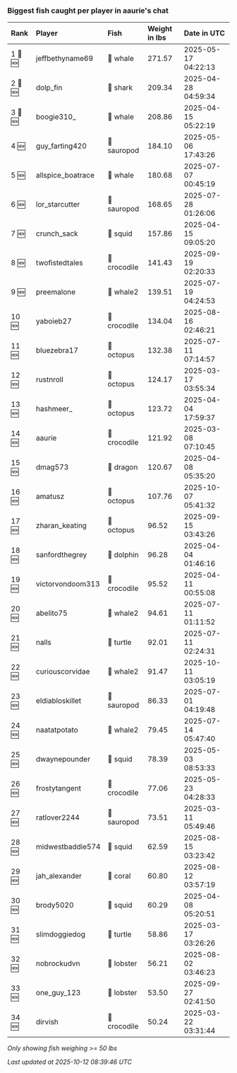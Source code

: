 ### Biggest fish caught per player in aaurie's chat

| Rank    | Player            | Fish         | Weight in lbs | Date in UTC         |
|:--------|:------------------|:-------------|:--------------|:--------------------|
| 1 🥇 🆕 | jeffbethyname69   | 🐳 whale     | 271.57        | 2025-05-17 04:22:13 |
| 2 🥈 🆕 | dolp_fin          | 🦈 shark     | 209.34        | 2025-04-28 04:59:34 |
| 3 🥉 🆕 | boogie310_        | 🐳 whale     | 208.86        | 2025-04-15 05:22:19 |
| 4 🆕    | guy_farting420    | 🦕 sauropod  | 184.10        | 2025-05-06 17:43:26 |
| 5 🆕    | allspice_boatrace | 🐳 whale     | 180.68        | 2025-07-07 00:45:19 |
| 6 🆕    | lor_starcutter    | 🦕 sauropod  | 168.65        | 2025-07-28 01:26:06 |
| 7 🆕    | crunch_sack       | 🦑 squid     | 157.86        | 2025-04-15 09:05:20 |
| 8 🆕    | twofistedtales    | 🐊 crocodile | 141.43        | 2025-09-19 02:20:33 |
| 9 🆕    | preemalone        | 🐋 whale2    | 139.51        | 2025-07-19 04:24:53 |
| 10 🆕   | yaboieb27         | 🐊 crocodile | 134.04        | 2025-08-16 02:46:21 |
| 11 🆕   | bluezebra17       | 🐙 octopus   | 132.38        | 2025-07-11 07:14:57 |
| 12 🆕   | rustnroll         | 🐙 octopus   | 124.17        | 2025-03-17 03:55:34 |
| 13 🆕   | hashmeer_         | 🐙 octopus   | 123.72        | 2025-04-04 17:59:37 |
| 14 🆕   | aaurie            | 🐊 crocodile | 121.92        | 2025-03-08 07:10:45 |
| 15 🆕   | dmag573           | 🐉 dragon    | 120.67        | 2025-04-08 05:35:20 |
| 16 🆕   | amatusz           | 🐙 octopus   | 107.76        | 2025-10-07 05:41:32 |
| 17 🆕   | zharan_keating    | 🐙 octopus   | 96.52         | 2025-09-15 03:43:26 |
| 18 🆕   | sanfordthegrey    | 🐬 dolphin   | 96.28         | 2025-04-04 01:46:16 |
| 19 🆕   | victorvondoom313  | 🐊 crocodile | 95.52         | 2025-04-11 00:55:08 |
| 20 🆕   | abelito75         | 🐋 whale2    | 94.61         | 2025-07-11 01:11:52 |
| 21 🆕   | nalls             | 🐢 turtle    | 92.01         | 2025-07-11 02:24:31 |
| 22 🆕   | curiouscorvidae   | 🐋 whale2    | 91.47         | 2025-10-11 03:05:19 |
| 23 🆕   | eldiabloskillet   | 🦕 sauropod  | 86.33         | 2025-07-01 04:19:48 |
| 24 🆕   | naatatpotato      | 🐋 whale2    | 79.45         | 2025-07-14 05:47:40 |
| 25 🆕   | dwaynepounder     | 🦑 squid     | 78.39         | 2025-05-03 08:53:33 |
| 26 🆕   | frostytangent     | 🐊 crocodile | 77.06         | 2025-05-23 04:28:33 |
| 27 🆕   | ratlover2244      | 🦕 sauropod  | 73.51         | 2025-03-11 05:49:46 |
| 28 🆕   | midwestbaddie574  | 🦑 squid     | 62.59         | 2025-08-15 03:23:42 |
| 29 🆕   | jah_alexander     | 🪸 coral     | 60.80         | 2025-08-12 03:57:19 |
| 30 🆕   | brody5020         | 🦑 squid     | 60.29         | 2025-04-08 05:20:51 |
| 31 🆕   | slimdoggiedog     | 🐢 turtle    | 58.86         | 2025-03-17 03:26:26 |
| 32 🆕   | nobrockudvn       | 🦞 lobster   | 56.21         | 2025-08-02 03:46:23 |
| 33 🆕   | one_guy_123       | 🦞 lobster   | 53.50         | 2025-09-27 02:41:50 |
| 34 🆕   | dirvish           | 🐊 crocodile | 50.24         | 2025-03-22 03:31:44 |

_Only showing fish weighing >= 50 lbs_

_Last updated at 2025-10-12 08:39:46 UTC_